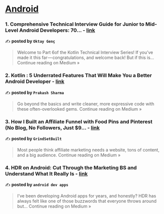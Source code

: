 
<h1><a href=https://medium.com/tag/android/recommended target="_blank" rel="noopener noreferrer">Android</a></h1>
<h3>1. Comprehensive Technical Interview Guide for Junior to Mid-Level Android Developers: 70… - <a href="https://medium.com/@oktaygenc/comprehensive-technical-interview-guide-for-junior-to-mid-level-android-developers-70-ae99eb933654?source=rss------android-5" target="_blank" rel="noopener noreferrer">link</a></h3>

✍️ **posted by `Oktay Genç`**

<blockquote>Welcome to Part 6of the Kotlin Technical Interview Series!
If you’ve made it this far — congratulations, and welcome back!
But if this is…
Continue reading on Medium »</blockquote>

<h3>2. Kotlin : 5 Underrated Features That Will Make You a Better Android Developer - <a href="https://trricho.medium.com/kotlin-5-underrated-features-that-will-make-you-a-better-android-developer-ed8f096a1a60?source=rss------android-5" target="_blank" rel="noopener noreferrer">link</a></h3>

✍️ **posted by `Prakash Sharma`**

<blockquote>Go beyond the basics and write cleaner, more expressive code with these often-overlooked gems.
Continue reading on Medium »</blockquote>

<h3>3. How I Built an Affiliate Funnel with Food Pins and Pinterest (No Blog, No Followers, Just $9… - <a href="https://medium.com/@jackday61/how-i-built-an-affiliate-funnel-with-food-pins-and-pinterest-no-blog-no-followers-just-9-2baa85e76fa8?source=rss------android-5" target="_blank" rel="noopener noreferrer">link</a></h3>

✍️ **posted by `GrindSetBuilt`**

<blockquote>Most people think affiliate marketing needs a website, tons of content, and a big audience.
Continue reading on Medium »</blockquote>

<h3>4. HDR on Android: Cut Through the Marketing BS and Understand What It Really Is - <a href="https://medium.com/@androiddevapps/hdr-on-android-cut-through-the-marketing-bs-and-understand-what-it-really-is-cfb67c32b96c?source=rss------android-5" target="_blank" rel="noopener noreferrer">link</a></h3>

✍️ **posted by `android dev apps`**

<blockquote>I’ve been developing Android apps for years, and honestly? HDR has always felt like one of those buzzwords that everyone throws around but…
Continue reading on Medium »</blockquote>

